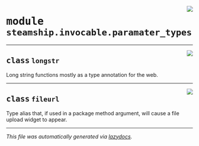 <!-- markdownlint-disable -->

<a href="https://github.com/steamship-core/python-client/tree/main/src/steamship/invocable/paramater_types.py#L0"><img align="right" style="float:right;" src="https://img.shields.io/badge/-source-cccccc?style=flat-square"></a>

# <kbd>module</kbd> `steamship.invocable.paramater_types`






---

<a href="https://github.com/steamship-core/python-client/tree/main/src/steamship/invocable/paramater_types.py#L1"><img align="right" style="float:right;" src="https://img.shields.io/badge/-source-cccccc?style=flat-square"></a>

## <kbd>class</kbd> `longstr`
Long string functions mostly as a type annotation for the web. 





---

<a href="https://github.com/steamship-core/python-client/tree/main/src/steamship/invocable/paramater_types.py#L7"><img align="right" style="float:right;" src="https://img.shields.io/badge/-source-cccccc?style=flat-square"></a>

## <kbd>class</kbd> `fileurl`
Type alias that, if used in a package method argument, will cause a file upload widget to appear. 







---

_This file was automatically generated via [lazydocs](https://github.com/ml-tooling/lazydocs)._
